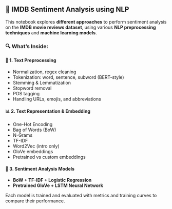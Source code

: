 ## 📘 IMDB Sentiment Analysis using NLP

This notebook explores **different approaches** to perform sentiment analysis on the **IMDB movie reviews dataset**, using various **NLP preprocessing techniques** and **machine learning models**.

### 🔍 What’s Inside:

#### 🧼 1. Text Preprocessing
- Normalization, regex cleaning
- Tokenization: word, sentence, subword (BERT-style)
- Stemming & Lemmatization
- Stopword removal
- POS tagging
- Handling URLs, emojis, and abbreviations

#### 📊 2. Text Representation & Embedding
- One-Hot Encoding  
- Bag of Words (BoW)  
- N-Grams  
- TF-IDF  
- Word2Vec (intro only)  
- GloVe embeddings  
- Pretrained vs custom embeddings  

#### 🧠 3. Sentiment Analysis Models
- **BoW + TF-IDF + Logistic Regression**  
- **Pretrained GloVe + LSTM Neural Network**

Each model is trained and evaluated with metrics and training curves to compare their performance.
